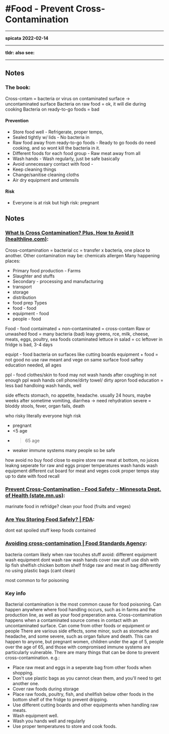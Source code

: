 # #Food - Prevent Cross-Contamination
---
**spicata**
**2022-02-14**

---
**tldr:**
**also see:**

---
 ## Notes
 ### The book:
 Cross-cntam = bacteria or virus on contaminated surface -> uncontaminated surface
 Bacteria on raw food = ok, it will die during cooking
 Bacteria on ready-to-go foods = bad
 #### Prevention
 - Store food well - Refrigerate, proper temps,
 - Sealed tightly w/ lids - No bacteria in
 - Raw food away from ready-to-go foods - Ready to go foods do need cooking, and so wont kill the bacteria in it.
 - Different foods for each food group - Raw meat away from all
 - Wash hands - Wash regularly, just be safe basically
 - Avoid unnecessary contact with food - 
 - Keep cleaning things
 - Change/sanitise cleaning cloths
 - Air dry equipment and untensils
#### Risk
- Everyone is at risk but high risk: pregnant 

## Notes
### [What Is Cross Contamination? Plus, How to Avoid It (healthline.com)](https://www.healthline.com/nutrition/what-is-cross-contamination#side-effects):
Cross-contamination = bacterial cc = transfer x bacteria, one place to another. 
Other contamination may be: chemicals allergen
Many happening places:
- Primary food production - Farms
- Slaughter and stuffs
- Secondary - processing and manufacturing
- transport
- storage
- distribution
- food prep
Types
- food - food
- equipment - food
- people - food

Food - food
contaimated + non-contaminated = cross-contam
Raw or unwashed food = many bacteria (bad)
leay greens, rce, milk, cheese, meats, eggs, poultry, sea foods
cotaminated lettuce in salad = cc
leftover in fridge is bad, 3-4 days

equipt - food
bacteria on surfaces like cutting boards
equipment + food = not good
no use raw meant and vege on same surface
food saftey education needed, all ages

ppl - food
clothes/skin to food
may not wash hands after coughing in
not enough ppl wash hands
cell phone/dirty towel/ dirty apron
food education = less bad handloing
wash hands, well

side effects
stomach, no appetite, headache.
usually 24 hours, maybe weeks after
sometime vomiting, diarrhea -> need rehydration
severe = bloddy stools, fever, organ fails, death

who risky
literally everyone
high risk
- pregnant
- <5 age
- >65 age
- weaker immune systems
many people so be safe

how avoid
no buy food close to expire
store raw meat at bottom, no juices leakng
seperate for raw and eggs
proper temperatures
wash hands
wash equipment
different cut board for meat and veges
cook proper temps
stay up to date with food recall


### [Prevent Cross-Contamination - Food Safety - Minnesota Dept. of Health (state.mn.us)](https://www.health.state.mn.us/people/foodsafety/clean/xcontamination.html):
marinate food in refridge?
clean your food (fruits and veges)


### [Are You Storing Food Safely? | FDA](https://www.fda.gov/consumers/consumer-updates/are-you-storing-food-safely):
dont eat spoiled stuff
keep foods contained

### [Avoiding cross-contamination | Food Standards Agency](https://www.food.gov.uk/safety-hygiene/avoiding-cross-contamination):
bacteria contam likely when raw tocuhes stuff
avoid:
different equipment
wash equipment
dont wash raw
wash hands
cover raw stuff
use dish with lip
fish shelfish chicken bottom shelf fridge
raw and meat in bag differently
no using plastic bags (cant clean)

most common to for poisoning

### Key info
Bacterial contamination is the most common cause for food poisoning.
Can happen anywhere where food handling occurs, such as in farms and the production line, as well as your food preperation area.
Cross-contamination happens when a contaminated source comes in contact with an uncontaminated surface.
Can come from other foods or equipment or people
There are various side effects, some minor, such as stomache and headache, and some severe, such as organ failure and death.
This can happen to anyone, but pregnant women, children under the age of 5, people over the age of 65, and those with compromised immune systems are particularly vulnerable.
There are many things that can be done to prevent cross-contamination. e.g.:
- Place raw meat and eggs in a seperate bag from other foods when shopping.
- Don't use plastic bags as you cannot clean them, and you'll need to get another one.
- Cover raw foods during storage
- Place raw foods, poultry, fish, and shellfish below other foods in the bottom shelf of the fridge to prevent dripping.
- Use different cutting boards and other equipments when handling raw meats.
- Wash equipment well.
- Wash you hands well and regularly
- Use proper temperatures to store and cook foods.
